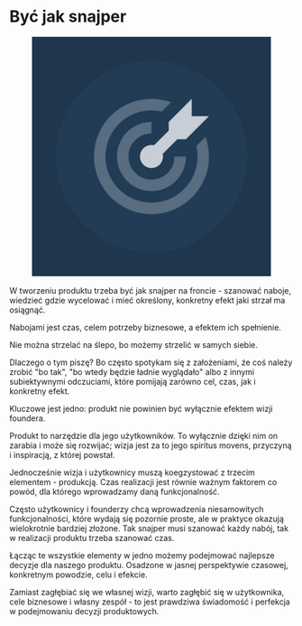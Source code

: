 # Być jak snajper

<figure><img src="../../.gitbook/assets/image (15).png" alt=""><figcaption></figcaption></figure>

W tworzeniu produktu trzeba być jak snajper na froncie - szanować naboje, wiedzieć gdzie wycelować i mieć określony, konkretny efekt jaki strzał ma osiągnąć.

Nabojami jest czas, celem potrzeby biznesowe, a efektem ich spełnienie.

Nie można strzelać na ślepo, bo możemy strzelić w samych siebie.

Dlaczego o tym piszę? Bo często spotykam się z założeniami, że coś należy zrobić "bo tak", "bo wtedy będzie ładnie wyglądało" albo z innymi subiektywnymi odczuciami, które pomijają zarówno cel, czas, jak i konkretny efekt.

Kluczowe jest jedno: produkt nie powinien być wyłącznie efektem wizji foundera.

Produkt to narzędzie dla jego użytkowników. To wyłącznie dzięki nim on zarabia i może się rozwijać; wizja jest za to jego spiritus movens, przyczyną i inspiracją, z której powstał.

Jednocześnie wizja i użytkownicy muszą koegzystować z trzecim elementem - produkcją. Czas realizacji jest równie ważnym faktorem co powód, dla którego wprowadzamy daną funkcjonalność.

Często użytkownicy i founderzy chcą wprowadzenia niesamowitych funkcjonalności, które wydają się pozornie proste, ale w praktyce okazują wielokrotnie bardziej złożone. Tak snajper musi szanować każdy nabój, tak w realizacji produktu trzeba szanować czas.

Łącząc te wszystkie elementy w jedno możemy podejmować najlepsze decyzje dla naszego produktu. Osadzone w jasnej perspektywie czasowej, konkretnym powodzie, celu i efekcie.

Zamiast zagłębiać się we własnej wizji, warto zagłębić się w użytkownika, cele biznesowe i własny zespół - to jest prawdziwa świadomość i perfekcja w podejmowaniu decyzji produktowych.
